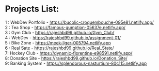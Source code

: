 ﻿# Projects List:

 1 : WebDev Portfolio - https://bucolic-croquembouche-095e81.netlify.app/ <br>
 2 : Tea Shop - https://famous-gumption-05637e.netlify.app/ <br>
 3 : Gym Club - https://rajeshbd99.github.io/Gym_Club/ <br>
 4 : WebDev - https://rajeshbd99.github.io/assignment-01/ <br>
 5 : Bike Zone - https://meek-liger-005794.netlify.app <br> 
 6 : Real Sate - https://rajeshbd99.github.io/Real_State/ <br>
 7: Hockey Club - https://dynamic-florentine-e98591.netlify.app/ <br>
 8: Donation Site - https://rajeshbd99.github.io/Donation_Site/ <br>
 9: Banking System - https://splendorous-nasturtium-80c115.netlify.app <br>
